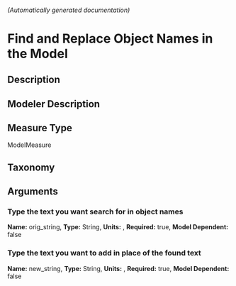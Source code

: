 

###### (Automatically generated documentation)

# Find and Replace Object Names in the Model

## Description


## Modeler Description


## Measure Type
ModelMeasure

## Taxonomy


## Arguments


### Type the text you want search for in object names

**Name:** orig_string,
**Type:** String,
**Units:** ,
**Required:** true,
**Model Dependent:** false

### Type the text you want to add in place of the found text

**Name:** new_string,
**Type:** String,
**Units:** ,
**Required:** true,
**Model Dependent:** false




